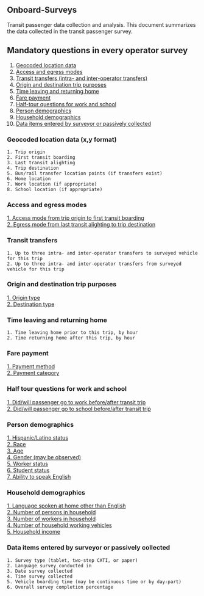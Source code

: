 
## Onboard-Surveys

Transit passenger data collection and analysis. This document summarizes the data collected in the transit passenger survey.


## Mandatory questions in every operator survey

1.  [Geocoded location data](#geocoded-location-data)  
2.  [Access and egress modes](#access-and-egress-modes)  
3.  [Transit transfers (intra- and inter-operator transfers)](#transit-transfers)  
4.  [Origin and destination trip purposes](#origin-and-destination-trip-purposes)  
5.  [Time leaving and returning home](#time-leaving-and-returning-home)  
6.  [Fare payment](#fare-payment)  
7.  [Half-tour questions for work and school](#half-tour-questions-for-work-and-school)  
8.  [Person demographics](#person-demographics)  
9.  [Household demographics](#household-demographics)  
10. [Data items entered by surveyor or passively collected](#data-items-entered-by-surveyor-or-passively-collected)  
 


### Geocoded location data (x,y format)
```
1. Trip origin  
2. First transit boarding  
3. Last transit alighting  
4. Trip destination  
5. Bus/rail transfer location points (if transfers exist)  
6. Home location  
7. Work location (if appropriate)  
8. School location (if appropriate)  
```

### Access and egress modes

[1. Access mode from trip origin to first transit boarding](access.md)  
[2. Egress mode from last transit alighting to trip destination](egress.md)  

### Transit transfers
```
1. Up to three intra- and inter-operator transfers to surveyed vehicle for this trip  
2. Up to three intra- and inter-operator transfers from surveyed vehicle for this trip  
```

### Origin and destination trip purposes

[1. Origin type](origin.md)  
[2. Destination type](destination.md)  


### Time leaving and returning home
```
1. Time leaving home prior to this trip, by hour  
2. Time returning home after this trip, by hour  
```

### Fare payment
[1. Payment method](fare.md)  
[2. Payment category](fare.md)  

### Half tour questions for work and school
[1. Did/will passenger go to work before/after transit trip](work_half-tour.md)   
[2. Did/will passenger go to school before/after transit trip](school_half-tour.md)  


### Person demographics

[1. Hispanic/Latino status](person.md)    
[2. Race](person.md)    
[3. Age](person.md)    
[4. Gender (may be observed)](person.md)    
[5. Worker status](person.md)    
[6. Student status](person.md)    
[7. Ability to speak English](person.md)    


### Household demographics

[1. Language spoken at home other than English](household.md)  
[2. Number of persons in household](household.md)    
[3. Number of workers in household](household.md)    
[4. Number of household working vehicles](household.md)    
[5. Household income](household.md)    

### Data items entered by surveyor or passively collected
```
1. Survey type (tablet, two-step CATI, or paper)  
2. Language survey conducted in  
3. Date survey collected   
4. Time survey collected   
5. Vehicle boarding time (may be continuous time or by day-part)  
6. Overall survey completion percentage  
```
 


